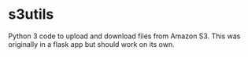 # s3utils

Python 3 code to upload and download files from Amazon S3.
This was originally in a flask app but should work on its own.
